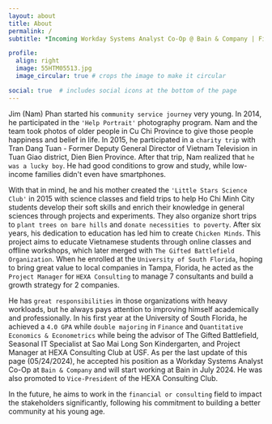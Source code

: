 ```yaml
---
layout: about
title: About
permalink: /
subtitle: *Incoming Workday Systems Analyst Co-Op @ Bain & Company | Finance & Econometrics '26 @ University of South Florida | Microsoft Office Specialist Expert 2019 | Microsoft Certified Educator*

profile:
  align: right
  image: 55HTM05513.jpg
  image_circular: true # crops the image to make it circular

social: true  # includes social icons at the bottom of the page
---
```

Jim (Nam) Phan started his `community service journey` very young. In 2014, he participated in the `'Help Portrait'` photography program. Nam and the team took photos of older people in Cu Chi Province to give those people happiness and belief in life. In 2015, he participated in a `charity trip` with Tran Dang Tuan - Former Deputy General Director of Vietnam Television in Tuan Giao district, Dien Bien Province. After that trip, Nam realized that `he was a lucky boy`. He had good conditions to grow and study, while low-income families didn't even have smartphones.

With that in mind, he and his mother created the `'Little Stars Science Club'` in 2015 with science classes and field trips to help Ho Chi Minh City students develop their soft skills and enrich their knowledge in general sciences through projects and experiments. They also organize short trips to `plant trees on bare hills` and `donate necessities to poverty`. After six years, his dedication to education has led him to create `Chicken Minds`. This project aims to educate Vietnamese students through online classes and offline workshops, which later merged with `The Gifted Battlefield Organization`. When he enrolled at the `University of South Florida`, hoping to bring great value to local companies in Tampa, Florida, he acted as the `Project Manager` for `HEXA Consulting` to manage 7 consultants and build a growth strategy for 2 companies.

He has `great responsibilities` in those organizations with heavy workloads, but he always pays attention to improving himself academically and professionally. In his first year at the University of South Florida, he achieved a `4.0 GPA` while `double majoring` in `Finance` and `Quantitative Economics & Econometrics` while being the advisor of The Gifted Battlefield, Seasonal IT Specialist at Sao Mai Long Son Kindergarten, and Project Manager at HEXA Consulting Club at USF. As per the last update of this page (05/24/2024), he accepted his position as a Workday Systems Analyst Co-Op at `Bain & Company` and will start working at Bain in July 2024. He was also promoted to `Vice-President` of the HEXA Consulting Club.

In the future, he aims to work in the `financial or consulting` field to impact the stakeholders significantly, following his commitment to building a better community at his young age.
